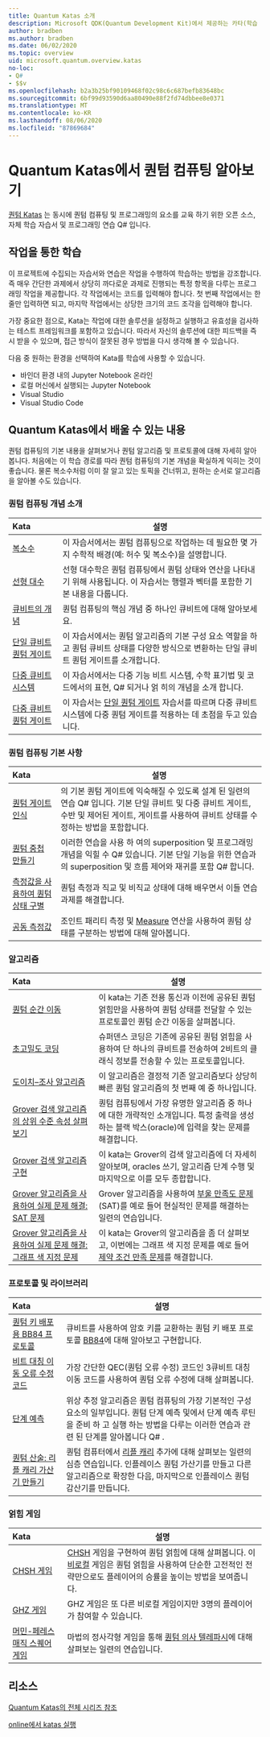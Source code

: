 ```yaml
---
title: Quantum Katas 소개
description: Microsoft QDK(Quantum Development Kit)에서 제공하는 카타(학습 연습)에 대해 알아봅니다.
author: bradben
ms.author: bradben
ms.date: 06/02/2020
ms.topic: overview
uid: microsoft.quantum.overview.katas
no-loc:
- Q#
- $$v
ms.openlocfilehash: b2a3b25bf90109468f02c98c6c687befb83648bc
ms.sourcegitcommit: 6bf99d93590d6aa80490e88f2fd74dbbee8e0371
ms.translationtype: MT
ms.contentlocale: ko-KR
ms.lasthandoff: 08/06/2020
ms.locfileid: "87869684"
---
```

# <a name="learn-quantum-computing-with-the-quantum-katas"></a>Quantum Katas에서 퀀텀 컴퓨팅 알아보기

[퀀텀 Katas](https://github.com/Microsoft/QuantumKatas/) 는 동시에 퀀텀 컴퓨팅 및 프로그래밍의 요소를 교육 하기 위한 오픈 소스, 자체 학습 자습서 및 프로그래밍 연습 Q# 입니다.

## <a name="learning-by-doing"></a>작업을 통한 학습

이 프로젝트에 수집되는 자습서와 연습은 작업을 수행하여 학습하는 방법을 강조합니다. 즉 매우 간단한 과제에서 상당히 까다로운 과제로 진행되는 특정 항목을 다루는 프로그래밍 작업을 제공합니다. 각 작업에서는 코드를 입력해야 합니다. 첫 번째 작업에서는 한 줄만 입력하면 되고, 마지막 작업에서는 상당한 크기의 코드 조각을 입력해야 합니다.

가장 중요한 점으로, Kata는 작업에 대한 솔루션을 설정하고 실행하고 유효성을 검사하는 테스트 프레임워크를 포함하고 있습니다. 따라서 자신의 솔루션에 대한 피드백을 즉시 받을 수 있으며, 접근 방식이 잘못된 경우 방법을 다시 생각해 볼 수 있습니다.

다음 중 원하는 환경을 선택하여 Kata를 학습에 사용할 수 있습니다.

* 바인더 환경 내의 Jupyter Notebook 온라인
* 로컬 머신에서 실행되는 Jupyter Notebook
* Visual Studio
* Visual Studio Code

## <a name="what-can-i-learn-with-the-quantum-katas"></a>Quantum Katas에서 배울 수 있는 내용

퀀텀 컴퓨팅의 기본 내용을 살펴보거나 퀀텀 알고리즘 및 프로토콜에 대해 자세히 알아봅니다. 처음에는 이 학습 경로를 따라 퀀텀 컴퓨팅의 기본 개념을 확실하게 익히는 것이 좋습니다. 물론 복소수처럼 이미 잘 알고 있는 토픽을 건너뛰고, 원하는 순서로 알고리즘을 알아볼 수도 있습니다.

### <a name="introduction-to-quantum-computing-concepts"></a>퀀텀 컴퓨팅 개념 소개

| Kata | 설명 |
|:-----|-------------|
|[복소수](https://github.com/microsoft/QuantumKatas/tree/master/tutorials/ComplexArithmetic)|이 자습서에서는 퀀텀 컴퓨팅으로 작업하는 데 필요한 몇 가지 수학적 배경(예: 허수 및 복소수)을 설명합니다.|
|[선형 대수](https://github.com/microsoft/QuantumKatas/tree/master/tutorials/LinearAlgebra)|선형 대수학은 퀀텀 컴퓨팅에서 퀀텀 상태와 연산을 나타내기 위해 사용됩니다. 이 자습서는 행렬과 벡터를 포함한 기본 내용을 다룹니다.|
|[큐비트의 개념](https://github.com/microsoft/QuantumKatas/tree/master/tutorials/Qubit)|퀀텀 컴퓨팅의 핵심 개념 중 하나인 큐비트에 대해 알아보세요. |
|[단일 큐비트 퀀텀 게이트](https://github.com/microsoft/QuantumKatas/tree/master/tutorials/SingleQubitGates)|이 자습서에서는 퀀텀 알고리즘의 기본 구성 요소 역할을 하고 퀀텀 큐비트 상태를 다양한 방식으로 변환하는 단일 큐비트 퀀텀 게이트를 소개합니다.|
|[다중 큐비트 시스템](https://github.com/microsoft/QuantumKatas/tree/master/tutorials/MultiQubitSystems)|이 자습서에서는 다중 기능 비트 시스템, 수학 표기법 및 코드에서의 표현, Q# 되거나 얽 히의 개념을 소개 합니다.|
|[다중 큐비트 퀀텀 게이트](https://github.com/microsoft/QuantumKatas/tree/master/tutorials/MultiQubitGates)|이 자습서는 [단일 퀀텀 게이트](https://github.com/microsoft/QuantumKatas/tree/master/tutorials/SingleQubitGates) 자습서를 따르며 다중 큐비트 시스템에 다중 퀀텀 게이트를 적용하는 데 초점을 두고 있습니다.|

### <a name="quantum-computing-fundamentals"></a>퀀텀 컴퓨팅 기본 사항

| Kata | 설명 |
|:-----|-------------|
|[퀀텀 게이트 인식](https://github.com/microsoft/QuantumKatas/tree/master/BasicGates)|의 기본 퀀텀 게이트에 익숙해질 수 있도록 설계 된 일련의 연습 Q# 입니다. 기본 단일 큐비트 및 다중 큐비트 게이트, 수반 및 제어된 게이트, 게이트를 사용하여 큐비트 상태를 수정하는 방법을 포함합니다.|
|[퀀텀 중첩 만들기](https://github.com/microsoft/QuantumKatas/tree/master/Superposition)|이러한 연습을 사용 하 여의 superposition 및 프로그래밍 개념을 익힐 수 Q# 있습니다. 기본 단일 기능을 위한 연습과의 superposition 및 흐름 제어와 재귀를 포함 Q# 합니다.|
|[측정값을 사용하여 퀀텀 상태 구별](https://github.com/microsoft/QuantumKatas/tree/master/Measurements)|퀀텀 측정과 직교 및 비직교 상태에 대해 배우면서 이들 연습 과제를 해결합니다. |
|[공동 측정값](https://github.com/microsoft/QuantumKatas/tree/master/JointMeasurements)|조인트 패리티 측정 및 [Measure](xref:microsoft.quantum.intrinsic.measure) 연산을 사용하여 퀀텀 상태를 구분하는 방법에 대해 알아봅니다.|

### <a name="algorithms"></a>알고리즘

| Kata | 설명 |
|:-----|-------------|
|[퀀텀 순간 이동](https://github.com/microsoft/QuantumKatas/tree/master/Teleportation)|이 kata는 기존 전용 통신과 이전에 공유된 퀀텀 얽힘만을 사용하여 퀀텀 상태를 전달할 수 있는 프로토콜인 퀀텀 순간 이동을 살펴봅니다.|
|[초고밀도 코딩](https://github.com/microsoft/QuantumKatas/tree/master/SuperdenseCoding)|슈퍼덴스 코딩은 기존에 공유된 퀀텀 얽힘을 사용하여 단 하나의 큐비트를 전송하여 2비트의 클래식 정보를 전송할 수 있는 프로토콜입니다.  |
|[도이치–조사 알고리즘](https://github.com/microsoft/QuantumKatas/tree/master/tutorials/ExploringDeutschJozsaAlgorithm)|이 알고리즘은 결정적 기존 알고리즘보다 상당히 빠른 퀀텀 알고리즘의 첫 번째 예 중 하나입니다.|
|[Grover 검색 알고리즘의 상위 수준 속성 살펴보기](https://github.com/microsoft/QuantumKatas/tree/master/tutorials/ExploringGroversAlgorithm)|퀀텀 컴퓨팅에서 가장 유명한 알고리즘 중 하나에 대한 개략적인 소개입니다. 특정 출력을 생성하는 블랙 박스(oracle)에 입력을 찾는 문제를 해결합니다. |
|[Grover 검색 알고리즘 구현](https://github.com/microsoft/QuantumKatas/tree/master/GroversAlgorithm)|이 kata는 Grover의 검색 알고리즘에 더 자세히 알아보며, oracles 쓰기, 알고리즘 단계 수행 및 마지막으로 이를 모두 종합합니다.|
|[Grover 알고리즘을 사용하여 실제 문제 해결: SAT 문제](https://github.com/microsoft/QuantumKatas/tree/master/SolveSATWithGrover)|Grover 알고리즘을 사용하여 [부울 만족도 문제](https://en.wikipedia.org/wiki/Boolean_satisfiability_problem)(SAT)를 예로 들어 현실적인 문제를 해결하는 일련의 연습입니다.  |
|[Grover 알고리즘을 사용하여 실제 문제 해결: 그래프 색 지정 문제](https://github.com/microsoft/QuantumKatas/tree/master/GraphColoring)| 이 kata는 Grover의 알고리즘을 좀 더 살펴보고, 이번에는 그래프 색 지정 문제를 예로 들어 [제약 조건 만족 문제](https://en.wikipedia.org/wiki/Constraint_satisfaction_problem)를 해결합니다. |

### <a name="protocols-and-libraries"></a>프로토콜 및 라이브러리

| Kata | 설명 |
|:-----|-------------|
|[퀀텀 키 배포용 BB84 프로토콜](https://github.com/microsoft/QuantumKatas/tree/master/KeyDistribution_BB84)|큐비트를 사용하여 암호 키를 교환하는 퀀텀 키 배포 프로토콜 [BB84](https://en.wikipedia.org/wiki/BB84)에 대해 알아보고 구현합니다. |
|[비트 대칭 이동 오류 수정 코드](https://github.com/microsoft/QuantumKatas/tree/master/QEC_BitFlipCode)|가장 간단한 QEC(퀀텀 오류 수정) 코드인 3큐비트 대칭 이동 코드를 사용하여 퀀텀 오류 수정에 대해 살펴봅니다.|
|[단계 예측](https://github.com/microsoft/QuantumKatas/blob/master/PhaseEstimation)|위상 추정 알고리즘은 퀀텀 컴퓨팅의 가장 기본적인 구성 요소의 일부입니다. 퀀텀 단계 예측 및에서 단계 예측 루틴을 준비 하 고 실행 하는 방법을 다루는 이러한 연습과 관련 된 단계를 알아봅니다 Q# .|
|[퀀텀 산술: 리플 캐리 가산기 만들기](https://github.com/microsoft/QuantumKatas/blob/master/RippleCarryAdder)|퀀텀 컴퓨터에서 [리플 캐리](https://en.wikipedia.org/wiki/Adder_(electronics)#Ripple-carry_adder) 추가에 대해 살펴보는 일련의 심층 연습입니다. 인플레이스 퀀텀 가산기를 만들고 다른 알고리즘으로 확장한 다음, 마지막으로 인플레이스 퀀텀 감산기를 만듭니다.   |

### <a name="entanglement-games"></a>얽힘 게임

| Kata | 설명 |
|:-----|-------------|
|[CHSH 게임](https://github.com/microsoft/QuantumKatas/tree/master/CHSHGame)|[CHSH](https://en.wikipedia.org/wiki/CHSH_inequality) 게임을 구현하여 퀀텀 얽힘에 대해 살펴봅니다. 이 [비로컬](https://en.wikipedia.org/wiki/Quantum_refereed_game) 게임은 퀀텀 얽힘을 사용하여 단순한 고전적인 전략만으로도 플레이어의 승률을 높이는 방법을 보여줍니다.|
|[GHZ 게임](https://github.com/microsoft/QuantumKatas/tree/master/GHZGame)|GHZ 게임은 또 다른 비로컬 게임이지만 3명의 플레이어가 참여할 수 있습니다.|
|[머민-페레스 매직 스퀘어 게임](https://github.com/microsoft/QuantumKatas/tree/master/MagicSquareGame)|마법의 정사각형 게임을 통해 [퀀텀 의사 텔레파시](https://en.wikipedia.org/wiki/Quantum_pseudo-telepathy#The_Mermin%E2%80%93Peres_magic_square_game)에 대해 살펴보는 일련의 연습입니다.  |

## <a name="resources"></a>리소스

[Quantum Katas의 전체 시리즈 참조](https://github.com/microsoft/QuantumKatas)

[online에서 katas 실행](https://aka.ms/try-quantum-katas)
